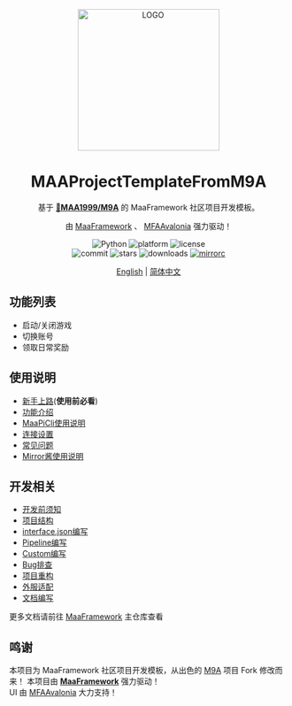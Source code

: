 <!-- markdownlint-disable MD033 MD041 -->
<div align="center">

<img alt="LOGO" src="" width="256" height="256" />

# MAAProjectTemplateFromM9A

基于 <a href="https://github.com/MAA1999/M9A" target="_blank" style="font-weight: bold;">🔗MAA1999/M9A</a> 的 MaaFramework 社区项目开发模板。

由 [MaaFramework](https://github.com/MaaXYZ/MaaFramework) 、 [MFAAvalonia](https://github.com/SweetSmellFox/MFAAvalonia) 强力驱动！  

</div>

<p align="center">
  <img alt="Python" src="https://img.shields.io/badge/Python-3776AB?logo=python&logoColor=white">
  <img alt="platform" src="https://img.shields.io/badge/platform-Windows%20%7C%20Linux%20%7C%20macOS-blueviolet">
  <img alt="license" src="https://img.shields.io/github/license/vividcab/MAAProjectTemplateFromM9A">
  <br>
  <img alt="commit" src="https://img.shields.io/github/commit-activity/m/vividcab/MAAProjectTemplateFromM9A">
  <img alt="stars" src="https://img.shields.io/github/stars/vividcab/MAAProjectTemplateFromM9A?style=social">
  <img alt="downloads" src="https://img.shields.io/github/downloads/vividcab/MAAProjectTemplateFromM9A/total?style=social">
  <a href="https://mirrorchyan.com/zh/projects?rid=&source=" target="_blank"><img alt="mirrorc" src="https://img.shields.io/badge/Mirror%E9%85%B1-%239af3f6?logo=countingworkspro&logoColor=4f46e5"></a>
</p>

<div align="center">

[English](./README_en.md) | [简体中文](./README.md)

</div>

## 功能列表

- 启动/关闭游戏
- 切换账号
- 领取日常奖励

## 使用说明

- [新手上路](./docs/zh_cn/manual/新手上路.md)(**使用前必看**)
- [功能介绍](./docs/zh_cn/manual/功能介绍.md)
- [MaaPiCli使用说明](./docs/zh_cn/manual/MaaPiCli.md)
- [连接设置](./docs/zh_cn/manual/连接设置.md)
- [常见问题](./docs/zh_cn/manual/常见问题.md)
- [Mirror酱使用说明](./docs/zh_cn/manual/Mirror酱.md)

## 开发相关

- [开发前须知](./docs/zh_cn/develop/开发前须知.md)
- [项目结构](./docs/zh_cn/develop/项目结构.md)
- [interface.json编写](./docs/zh_cn/develop/interface.json编写.md)
- [Pipeline编写](./docs/zh_cn/develop/Pipeline编写.md)
- [Custom编写](./docs/zh_cn/develop/Custom编写.md)
- [Bug排查](./docs/zh_cn/develop/Bug排查.md)
- [项目重构](./docs/zh_cn/develop/项目重构.md)
- [外服适配](./docs/zh_cn/develop/外服适配.md)
- [文档编写](./docs/zh_cn/develop/文档编写.md)

更多文档请前往 [MaaFramework](https://github.com/MaaXYZ/MaaFramework) 主仓库查看

## 鸣谢

本项目为 MaaFramework 社区项目开发模板，从出色的 [M9A](https://github.com/MAA1999/M9A) 项目 Fork 修改而来！
本项目由 **[MaaFramework](https://github.com/MaaXYZ/MaaFramework)** 强力驱动！  
UI 由 [MFAAvalonia](https://github.com/SweetSmellFox/MFAAvalonia) 大力支持！
